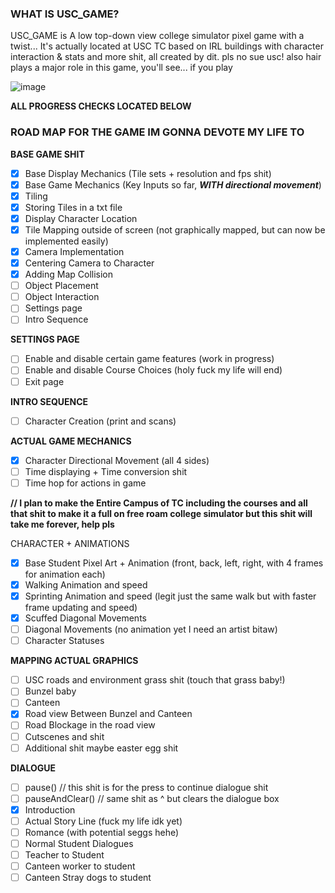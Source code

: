 ### WHAT IS USC_GAME?
USC_GAME is A low top-down view college simulator pixel game with a twist... 
It's actually located at USC TC based on IRL buildings with character interaction & stats and more shit, all created by dit. 
pls no sue usc! also hair plays a major role in this game, you'll see... if you play 

![image](https://github.com/dittttt/USC_GAME/assets/89990545/9dead0fe-82ac-40dc-970c-5a3b7dccbcaa)


**ALL PROGRESS CHECKS LOCATED BELOW**

### ROAD MAP FOR THE GAME IM GONNA DEVOTE MY LIFE TO 
**BASE GAME SHIT**
- [X] Base Display Mechanics (Tile sets + resolution and fps shit)
- [X] Base Game Mechanics (Key Inputs so far, **_WITH directional movement_**)
- [X] Tiling
- [X] Storing Tiles in a txt file
- [X] Display Character Location
- [X] Tile Mapping outside of screen (not graphically mapped, but can now be implemented easily)
- [X] Camera Implementation
- [X] Centering Camera to Character
- [X] Adding Map Collision
- [ ] Object Placement
- [ ] Object Interaction
- [ ] Settings page
- [ ] Intro Sequence

**SETTINGS PAGE**
- [ ] Enable and disable certain game features (work in progress)
- [ ] Enable and disable Course Choices (holy fuck my life will end)
- [ ] Exit page

**INTRO SEQUENCE**
- [ ] Character Creation (print and scans)

**ACTUAL GAME MECHANICS**
- [X] Character Directional Movement (all 4 sides)
- [ ] Time displaying + Time conversion shit
- [ ] Time hop for actions in game

**// I plan to make the Entire Campus of TC including the courses and all that shit to make it a full on free roam college simulator but this shit will take me forever, help pls**

CHARACTER + ANIMATIONS
- [X] Base Student Pixel Art + Animation (front, back, left, right, with 4 frames for animation each)
- [X] Walking Animation and speed
- [X] Sprinting Animation and speed (legit just the same walk but with faster frame updating and speed)
- [X] Scuffed Diagonal Movements
- [ ] Diagonal Movements (no animation yet I need an artist bitaw)
- [ ] Character Statuses

**MAPPING ACTUAL GRAPHICS**
- [ ] USC roads and environment grass shit (touch that grass baby!)
- [ ] Bunzel baby
- [ ] Canteen
- [X] Road view Between Bunzel and Canteen
- [ ] Road Blockage in the road view
- [ ] Cutscenes and shit
- [ ] Additional shit maybe easter egg shit

**DIALOGUE**
- [ ] pause() // this shit is for the press to continue dialogue shit
- [ ] pauseAndClear() // same shit as ^ but clears the dialogue box
- [X] Introduction
- [ ] Actual Story Line (fuck my life idk yet)
- [ ] Romance (with potential seggs hehe)
- [ ] Normal Student Dialogues
- [ ] Teacher to Student
- [ ] Canteen worker to student
- [ ] Canteen Stray dogs to student
